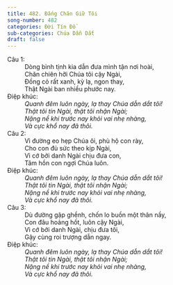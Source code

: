 ```yaml
---
title: 482. Đấng Chăn Giữ Tôi
song-number: 482
categories: Đời Tín Đồ
sub-categories: Chúa Dẫn Dắt
draft: false
---
```

<dl><dt>Câu 1:</dt><dd data-verse="1">Dòng bình tịnh kia dẫn đưa mình tận nơi hoài, <br/>Chăn chiên hỡi Chúa tôi cậy Ngài, <br/>Đồng cỏ rất xanh, kỳ lạ, ngon thay, <br/>Thật Ngài ban nhiều phước nay. </dd><dt>Điệp khúc:</dt><dd data-chorus="1"><em>Quanh đêm luôn ngày, lạ thay Chúa dẫn dắt tôi! <br/>Thật tôi tin Ngài, thật tôi nhận Ngài; <br/>Nặng nề khi trước nay khỏi vai nhẹ nhàng, <br/>Và cực khổ nay đã thôi. </em></dd><dt>Câu 2:</dt><dd data-verse="2">Vì đường eo hẹp Chúa ôi, phù hộ con rày, <br/>Cho con đủ sức theo kịp Ngài, <br/>Vì cớ bởi danh Ngài chịu đưa con, <br/>Tâm hồn con ngợi Chúa luôn. </dd><dt>Điệp khúc:</dt><dd data-chorus="1"><em>Quanh đêm luôn ngày, lạ thay Chúa dẫn dắt tôi! <br/>Thật tôi tin Ngài, thật tôi nhận Ngài; <br/>Nặng nề khi trước nay khỏi vai nhẹ nhàng, <br/>Và cực khổ nay đã thôi. </em></dd><dt>Câu 3:</dt><dd data-verse="3">Dù đường gập ghềnh, chốn lo buồn một thân nầy, <br/>Con đâu hoảng hốt, luôn cậy Ngài, <br/>Vì cớ bởi danh Ngài, chịu đưa tôi, <br/>Gậy cùng roi trượng dẫn ngay. </dd><dt>Điệp khúc:</dt><dd data-chorus="1"><em>Quanh đêm luôn ngày, lạ thay Chúa dẫn dắt tôi! <br/>Thật tôi tin Ngài, thật tôi nhận Ngài; <br/>Nặng nề khi trước nay khỏi vai nhẹ nhàng, <br/>Và cực khổ nay đã thôi. </em></dd></dl>